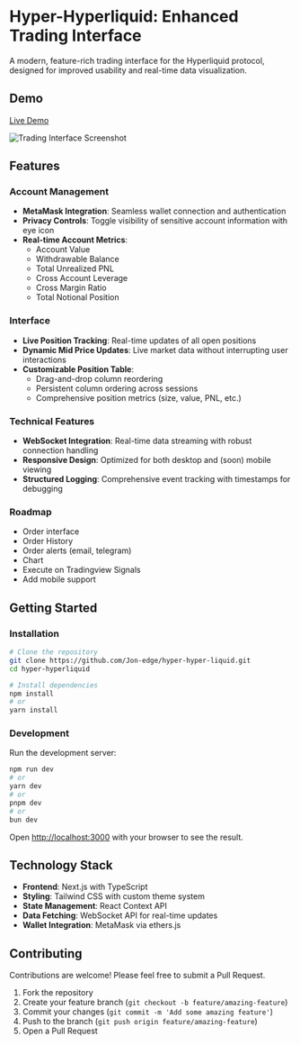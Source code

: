 # Hyper-Hyperliquid: Enhanced Trading Interface

A modern, feature-rich trading interface for the Hyperliquid protocol, designed for improved usability and real-time data visualization.

## Demo

[Live Demo](https://hyper-hyper-liquid.vercel.app/)

![Trading Interface Screenshot](https://github.com/user-attachments/assets/21e15f08-89b1-4142-800a-6bebfba0ab71)

## Features

### Account Management
- **MetaMask Integration**: Seamless wallet connection and authentication
- **Privacy Controls**: Toggle visibility of sensitive account information with eye icon
- **Real-time Account Metrics**:
  - Account Value
  - Withdrawable Balance
  - Total Unrealized PNL
  - Cross Account Leverage
  - Cross Margin Ratio
  - Total Notional Position

### Interface
- **Live Position Tracking**: Real-time updates of all open positions
- **Dynamic Mid Price Updates**: Live market data without interrupting user interactions
- **Customizable Position Table**:
  - Drag-and-drop column reordering
  - Persistent column ordering across sessions
  - Comprehensive position metrics (size, value, PNL, etc.)

### Technical Features
- **WebSocket Integration**: Real-time data streaming with robust connection handling
- **Responsive Design**: Optimized for both desktop and (soon) mobile viewing
- **Structured Logging**: Comprehensive event tracking with timestamps for debugging

### Roadmap

- Order interface
- Order History
- Order alerts (email, telegram)
- Chart
- Execute on Tradingview Signals
- Add mobile support

## Getting Started

### Installation

```bash
# Clone the repository
git clone https://github.com/Jon-edge/hyper-hyper-liquid.git
cd hyper-hyperliquid

# Install dependencies
npm install
# or
yarn install
```

### Development

Run the development server:

```bash
npm run dev
# or
yarn dev
# or
pnpm dev
# or
bun dev
```

Open [http://localhost:3000](http://localhost:3000) with your browser to see the result.

## Technology Stack

- **Frontend**: Next.js with TypeScript
- **Styling**: Tailwind CSS with custom theme system
- **State Management**: React Context API
- **Data Fetching**: WebSocket API for real-time updates
- **Wallet Integration**: MetaMask via ethers.js

## Contributing

Contributions are welcome! Please feel free to submit a Pull Request.

1. Fork the repository
2. Create your feature branch (`git checkout -b feature/amazing-feature`)
3. Commit your changes (`git commit -m 'Add some amazing feature'`)
4. Push to the branch (`git push origin feature/amazing-feature`)
5. Open a Pull Request
